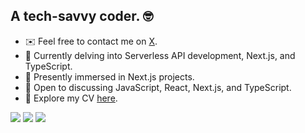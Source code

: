 ## A tech-savvy coder. 🤓

- ✉️ Feel free to contact me on [X](https://x.com/saadfarhan547).
- 🧠 Currently delving into Serverless API development, Next.js, and TypeScript.
- 🔭 Presently immersed in Next.js projects.
- 💬 Open to discussing JavaScript, React, Next.js, and TypeScript.
- 💼 Explore my CV [here](https://www.canva.com/design/DAFb3337tIA/nh3rOWE5EiM7U2QB5yQK5A/edit).

<a href="https://www.github.com/codeaye" target="_blank" rel="noreferrer"><img
src="https://img.shields.io/github/followers/saadfrhan?logo=github&style=for-the-badge&color=0891b2&labelColor=1c1917" /></a>
<a href="https://x.com/saadfarhan547" target="_blank" rel="noreferrer"><img src="https://img.shields.io/twitter/follow/saadfarhan547?logo=x&style=for-the-badge&color=0891b2&labelColor=1c1917"/></a>
![](https://komarev.com/ghpvc/?username=saadfrhan)
